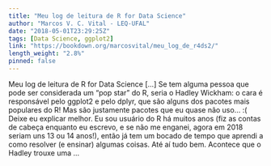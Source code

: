 ```yaml
---
title: "Meu log de leitura de R for Data Science"
author: "Marcos V. C. Vital - LEQ-UFAL"
date: "2018-05-01T23:29:25Z"
tags: [Data Science, ggplot2]
link: "https://bookdown.org/marcosvital/meu_log_de_r4ds2/"
length_weight: "2.8%"
pinned: false
---
```


Meu log de leitura de R for Data Science [...] Se tem alguma pessoa que pode ser considerada um “pop star” do R, seria o Hadley Wickham: o cara é responsável pelo ggplot2 e pelo dplyr, que são alguns dos pacotes mais populares do R! Mas são justamente pacotes que eu quase não uso… :( Deixe eu explicar melhor. Eu sou usuário do R há muitos anos (fiz as contas de cabeça enquanto eu escrevo, e se não me enganei, agora em 2018 seriam uns 13 ou 14 anos!), então já tem um bocado de tempo que aprendi a como resolver (e ensinar) algumas coisas. Até aí tudo bem. Acontece que o Hadley trouxe uma ...
